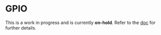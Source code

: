# GPIO
This is a work in progress and is currently  **on-hold**. Refer to the [doc](https://github.com/Lampro-Mellon/GPIO/tree/main/doc) for further details. 

